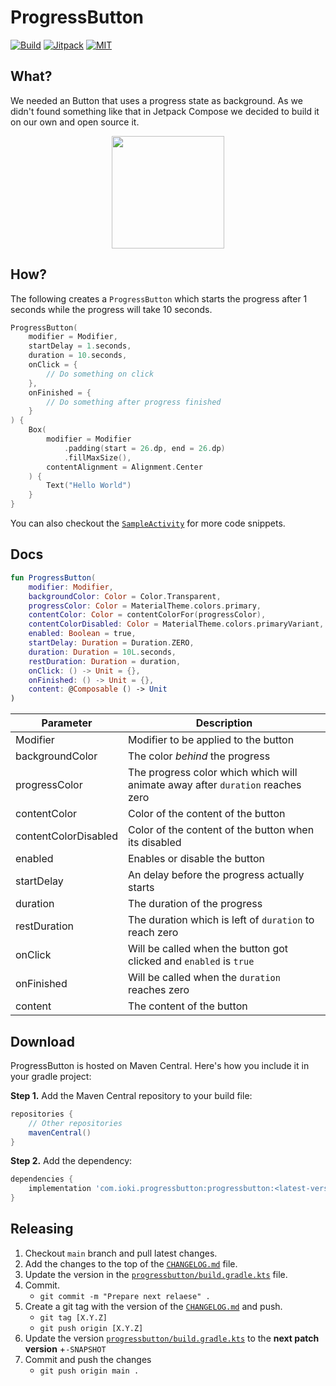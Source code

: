 # ProgressButton

[![Build](https://github.com/ioki-mobility/ProgressButton/actions/workflows/build.yml/badge.svg)](https://github.com/ioki-mobility/ProgressButton/actions/workflows/build.yml)
[![Jitpack](https://jitpack.io/v/ioki-mobility/ProgressButton.svg)](https://jitpack.io/#ioki-mobility/ProgressButton)
[![MIT](https://img.shields.io/badge/license-MIT-blue.svg)](https://github.com/ioki-mobility/ProgressButton/blob/main/LICENSE)

## What?

We needed an Button that uses a progress state as background.
As we didn't found something like that in Jetpack Compose 
we decided to build it on our own and open source it.

<p align="center">
    <img src="art/demo.gif" width=180 />
</p>

## How?

The following creates a `ProgressButton` which starts the progress after 1 seconds while the
progress will take 10 seconds.

```kotlin
ProgressButton(
    modifier = Modifier,
    startDelay = 1.seconds,
    duration = 10.seconds,
    onClick = {
        // Do something on click 
    },
    onFinished = {
        // Do something after progress finished
    }
) {
    Box(
        modifier = Modifier
            .padding(start = 26.dp, end = 26.dp)
            .fillMaxSize(),
        contentAlignment = Alignment.Center
    ) {
        Text("Hello World")
    }
}
```

You can also checkout
the [`SampleActivity`](sample/src/main/java/com/ioki/progressbutton/sample/SampleActivity.kt) 
for more code snippets.

## Docs

```kotlin
fun ProgressButton(
    modifier: Modifier,
    backgroundColor: Color = Color.Transparent,
    progressColor: Color = MaterialTheme.colors.primary,
    contentColor: Color = contentColorFor(progressColor),
    contentColorDisabled: Color = MaterialTheme.colors.primaryVariant,
    enabled: Boolean = true,
    startDelay: Duration = Duration.ZERO,
    duration: Duration = 10L.seconds,
    restDuration: Duration = duration,
    onClick: () -> Unit = {},
    onFinished: () -> Unit = {},
    content: @Composable () -> Unit
)
```

| Parameter            | Description                                                                    | 
|----------------------|--------------------------------------------------------------------------------|
| Modifier             | Modifier to be applied to the button                                           |
| backgroundColor      | The color *behind* the progress                                                |
| progressColor        | The progress color which which will animate away after `duration` reaches zero |
| contentColor         | Color of the content of the button                                             |
| contentColorDisabled | Color of the content of the button when its disabled                           |
| enabled              | Enables or disable the button                                                  |
| startDelay           | An delay before the progress actually starts                                   |
| duration             | The duration of the progress                                                   |
| restDuration         | The duration which is left of `duration` to reach zero                         | 
| onClick              | Will be called when the button got clicked and `enabled` is `true`             |
| onFinished           | Will be called when the `duration` reaches zero                                |
| content              | The content of the button                                                      |

## Download

ProgressButton is hosted on Maven Central.
Here's how you include it in your gradle project:

**Step 1.** Add the Maven Central repository to your build file:

```groovy
repositories {
    // Other repositories
    mavenCentral()
}
```

**Step 2.** Add the dependency:

```groovy
dependencies {
    implementation 'com.ioki.progressbutton:progressbutton:<latest-version>'
}
```

## Releasing

1. Checkout `main` branch and pull latest changes.
2. Add the changes to the top of the [`CHANGELOG.md`](CHANGELOG.md) file.
3. Update the version in the [`progressbutton/build.gradle.kts`](progressbutton/build.gradle.kts)
   file.
4. Commit.
    * `git commit -m "Prepare next relaese" .`
5. Create a git tag with the version of the [`CHANGELOG.md`](CHANGELOG.md) and push.
    * `git tag [X.Y.Z]`
    * `git push origin [X.Y.Z]`
6. Update the version [`progressbutton/build.gradle.kts`](progressbutton/build.gradle.kts) to the **next patch version** +`-SNAPSHOT`
7. Commit and push the changes
   * `git push origin main .`
